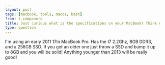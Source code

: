 ```yaml
---
layout: post
tags: [macbook, tools, macos, best]
from: l.companero
title: Just curious what is the specifications on your MacBook? Think of getting one for coding.
type: question
---
```

I'm using an early 2011 17in MacBook Pro. Has the I7 2.2Ghz, 8GB DDR3, and a 258GB SSD. If you get an older one just throw a SSD and bump it up to 8GB and you will be solid! Anything younger than 2013 will be really good!
